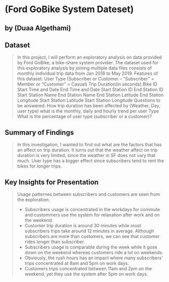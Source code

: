 # (Ford GoBike System Dateset)
## by (Duaa Algethami)


## Dataset

> In this project, I will perform an exploratory analysis on data provided by Ford GoBike, a bike-share system provider.
> The dataset used for this exploratory analysis by joining multiple data files consists of monthly individual trip data from Jan 2018 to May 2019.
Features of this dataset:
User Type (Subscriber or Customer – “Subscriber” = Member or “Customer” = Casual)
Trip Duration(in seconds)
Bike ID
Start Time and Date
End Time and Date
Start Station ID
End Station ID
Start Station Name
End Station Name
End Station Latitude
End Station Longitude
Start Station Latitude
Start Station Longitude
Questions to be answered:
How trip duration has been affected by (Weather, Day, user type)
what is the monthly, daily and hourly trend per user Type
What is the percentage of user type (subscriber or a customer)?


## Summary of Findings 

>In this investigation, I wanted to find out what are the factors that has an affect on trip duration. It turns out that the weather affect on trip duration is very limited, since the weather in SF does not vary that much. User type has a bigger effect since subscribers tend to rent the bikes for longer trips.

## Key Insights for Presentation

>Usage patternes between subscribers and customers are seen from the exploration:
> - Subscribers usage is concentrated in the workdays for commute and custommers use the system for relaxation after work and on the weekend.
>- Customer trip duration is around 30 minutes while most subscribers trips take around 12 minutes in average. Although subscribers are more than customers, we can see that customer rides longer than subscriber.
> - Subscribers usage is comparable during the week while it gose down on the weekend whereas customers ride a lot on weekends.
> - Obviously, the rush hours has an impact where many subscribers' trips concentrated at 8am and 5pm on work days.
> - Customers trips concentrated between 11am and 2pm on the weekend, yet they use the system after 5pm on work days.